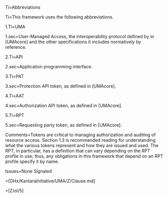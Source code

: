 Ti=Abbreviations

Ti=This framework uses the following abbreviations.

1.Ti=UMA

1.sec=User-Managed Access, the interoperability protocol defined by in [UMAcore] and the other specifications it includes normatively by reference. 
    
2.Ti=API

2.sec=Application programming interface. 
    
3.Ti=PAT
        
3.sec=Protection API token, as defined in [UMAcore]. 
    
4.Ti=AAT

4.sec=Authorization API token, as defined in [UMAcore]. 
    
5.Ti=RPT
        
5.sec=Requesting party token, as defined in [UMAcore]. 

Comments=Tokens are critical to managing authorization and auditing of resource access. Section 1.3 is recommended reading for understanding what the various tokens represent and how they are issued and used. The RPT, in particular, has a definition that can vary depending on the RPT profile in use; thus, any obligations in this framework that depend on an RPT profile specify it by name.

Issues=None Signaled

=[GHx/KantaraInitiative/UMA/Z/Clause.md]

=[Z/ol/5]
